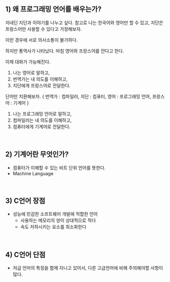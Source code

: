 ## 1) 왜 프로그래밍 언어를 배우는가?

지네딘 지단과 이야기를 나누고 싶다.
참고로 나는 한국어와 영어만 할 수 있고, 지단은 프랑스어만 사용할 수 있다고 가정해보자.

이런 경우에 서로 의사소통이 불가하다.

하지만 통역사가 나타났다.
마침 영어와 프랑스어를 안다고 한다. 

이제 대화가 가능해진다.
1) 나는 영어로 말하고,
2) 번역가는 내 의도를 이해하고,
3) 지단에게 프랑스어로 전달한다.

단어만 치환해보자.
{
    번역가 : 컴파일러,
    지단 : 컴퓨터,
    영어 : 프로그래밍 언어,
    프랑스어 : 기계어
}

1) 나는 프로그래밍 언어로 말하고,
2) 컴파일러는 내 의도를 이해하고,
3) 컴퓨터에게 기계어로 전달한다.
</br>

## 2) 기계어란 무엇인가?
- 컴퓨터가 이해할 수 있는 비트 단위 언어를 뜻한다.
- Machine Language
</br>

## 3) C언어 장점
- 성능에 민감한 소프트웨어 개발에 적합한 언어
    - 사용하는 메모리의 양이 상대적으로 적다 
    - 속도 저하시키는 요소를 최소화한다
</br>

## 4) C언어 단점
- 저급 언어의 특징을 함께 지니고 있어서, 다른 고급언어에 비해 주의해야할 사항이 많다.

